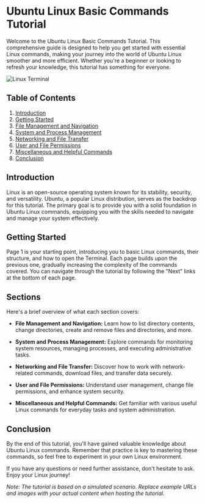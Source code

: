 # Ubuntu Linux Basic Commands Tutorial

Welcome to the Ubuntu Linux Basic Commands Tutorial. This comprehensive guide is designed to help you get started with essential Linux commands, making your journey into the world of Ubuntu Linux smoother and more efficient. Whether you're a beginner or looking to refresh your knowledge, this tutorial has something for everyone.

![Linux Terminal](https://ubuntucommunity.s3.dualstack.us-east-2.amazonaws.com/original/2X/b/ba76cbf3dc8dc2cc94d26dd61c7aad3cedcd5102.png)

## Table of Contents

1. [Introduction](#introduction)
2. [Getting Started](#getting-started)
3. [File Management and Navigation](#file-management-and-navigation)
4. [System and Process Management](#system-and-process-management)
5. [Networking and File Transfer](#networking-and-file-transfer)
6. [User and File Permissions](#user-and-file-permissions)
7. [Miscellaneous and Helpful Commands](#miscellaneous-and-helpful-commands)
8. [Conclusion](#conclusion)

## Introduction

Linux is an open-source operating system known for its stability, security, and versatility. Ubuntu, a popular Linux distribution, serves as the backdrop for this tutorial. The primary goal is to provide you with a solid foundation in Ubuntu Linux commands, equipping you with the skills needed to navigate and manage your system effectively.

## Getting Started

Page 1 is your starting point, introducing you to basic Linux commands, their structure, and how to open the Terminal. Each page builds upon the previous one, gradually increasing the complexity of the commands covered. You can navigate through the tutorial by following the "Next" links at the bottom of each page.

## Sections

Here's a brief overview of what each section covers:

- **File Management and Navigation:** Learn how to list directory contents, change directories, create and remove files and directories, and more.

- **System and Process Management:** Explore commands for monitoring system resources, managing processes, and executing administrative tasks.

- **Networking and File Transfer:** Discover how to work with network-related commands, download files, and transfer data securely.

- **User and File Permissions:** Understand user management, change file permissions, and enhance system security.

- **Miscellaneous and Helpful Commands:** Get familiar with various useful Linux commands for everyday tasks and system administration.

## Conclusion

By the end of this tutorial, you'll have gained valuable knowledge about Ubuntu Linux commands. Remember that practice is key to mastering these commands, so feel free to experiment in your own Linux environment.

If you have any questions or need further assistance, don't hesitate to ask. Enjoy your Linux journey!

*Note: The tutorial is based on a simulated scenario. Replace example URLs and images with your actual content when hosting the tutorial.*
